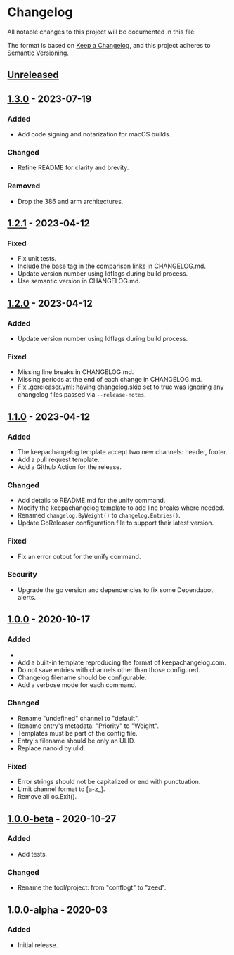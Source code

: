 # Changelog
All notable changes to this project will be documented in this file.

The format is based on [Keep a Changelog](https://keepachangelog.com/en/1.0.0/),
and this project adheres to [Semantic Versioning](https://semver.org/spec/v2.0.0.html).

## [Unreleased](https://github.com/souhail-5/zeed/compare/LAST_RELEASE_TAG...main)

## [1.3.0](https://github.com/souhail-5/zeed/compare/v1.2.1...v1.3.0) - 2023-07-19

### Added

- Add code signing and notarization for macOS builds.

### Changed

- Refine README for clarity and brevity.

### Removed

- Drop the 386 and arm architectures.

## [1.2.1](https://github.com/souhail-5/zeed/compare/v1.2.0...v1.2.1) - 2023-04-12

### Fixed

- Fix unit tests.
- Include the base tag in the comparison links in CHANGELOG.md.
- Update version number using ldflags during build process.
- Use semantic version in CHANGELOG.md.

## [1.2.0](https://github.com/souhail-5/zeed/compare/v1.1.0...v1.2.0) - 2023-04-12

### Added

- Update version number using ldflags during build process.

### Fixed

- Missing line breaks in CHANGELOG.md.
- Missing periods at the end of each change in CHANGELOG.md.
- Fix .goreleaser.yml: having changelog.skip set to true was ignoring any changelog files passed via `--release-notes`.

## [1.1.0](https://github.com/souhail-5/zeed/compare/v1.0.0...v1.1.0) - 2023-04-12

### Added

- The keepachangelog template accept two new channels: header, footer.
- Add a pull request template.
- Add a Github Action for the release.

### Changed

- Add details to README.md for the unify command.
- Modify the keepachangelog template to add line breaks where needed.
- Renamed `changelog.ByWeight()` to `changelog.Entries()`.
- Update GoReleaser configuration file to support their latest version.

### Fixed

- Fix an error output for the unify command.

### Security

- Upgrade the go version and dependencies to fix some Dependabot alerts.

## [1.0.0](https://github.com/souhail-5/zeed/compare/1.0.0-beta...1.0.0) - 2020-10-17

### Added
- 
- Add a built-in template reproducing the format of keepachangelog.com.
- Do not save entries with channels other than those configured.
- Changelog filename should be configurable.
- Add a verbose mode for each command.

### Changed

- Rename &#34;undefined&#34; channel to &#34;default&#34;.
- Rename entry&#39;s metadata: &#34;Priority&#34; to &#34;Weight&#34;.
- Templates must be part of the config file.
- Entry&#39;s filename should be only an ULID.
- Replace nanoid by ulid.

### Fixed

- Error strings should not be capitalized or end with punctuation.
- Limit channel format to [a-z_].
- Remove all os.Exit().

## [1.0.0-beta](https://github.com/souhail-5/zeed/compare/1.0.0-alpha...1.0.0-beta) - 2020-10-27

### Added

- Add tests.

### Changed

- Rename the tool/project: from "conflogt" to "zeed".

## 1.0.0-alpha - 2020-03

### Added

- Initial release.
